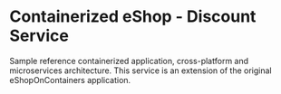 # Containerized eShop - Discount Service
Sample reference containerized application, cross-platform and microservices architecture.
This service is an extension of the original eShopOnContainers application.



